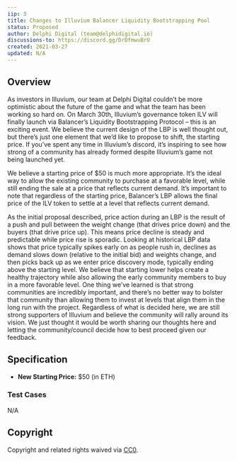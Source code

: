 ```yaml
---
iip: 3
title: Changes to Illuvium Balancer Liquidity Bootstrapping Pool
status: Proposed
author: Delphi Digital (team@delphidigital.io)
discussions-to: https://discord.gg/DrDfmwuBrU
created: 2021-03-27
updated: N/A
---
```

<!--You can leave these HTML comments in your merged IIP and delete the visible duplicate text guides, they will not appear and may be helpful to refer to if you edit it again. This is the suggested template for new IIPs. Note that an IIP number will be assigned by an editor. When opening a pull request to submit your IIP, please use an abbreviated title in the filename, `iip-draft_title_abbrev.md`. The title should be 44 characters or less.-->


## Overview
<!--A short (~200 word) description of the proposed change, the abstract should clearly describe the proposed change. This is what *will* be done if the IIP is implemented, not *why* it should be done or *how* it will be done. If the IIP proposes deploying a new contract, write, "we propose to deploy a new contract that will do x".-->

As investors in Illuvium, our team at Delphi Digital couldn’t be more optimistic about the future of the game and what the team has been working so hard on. On March 30th, Illuvium’s governance token ILV will finally launch via Balancer’s Liquidity Bootstrapping Protocol – this is an exciting event. We believe the current design of the LBP is well thought out, but there’s just one element that we’d like to propose to shift, the starting price. If you’ve spent any time in Illuvium’s discord, it’s inspiring to see how strong of a community has already formed despite Illuvium’s game not being launched yet.

We believe a starting price of $50 is much more appropriate. It’s the ideal way to allow the existing community to purchase at a favorable level, while still ending the sale at a price that reflects current demand. It’s important to note that regardless of the starting price, Balancer’s LBP allows the final price of the ILV token to settle at a level that reflects current demand.

As the initial proposal described, price action during an LBP is the result of a push and pull between the weight change (that drives price down) and the buyers (that drive price up). This means price decline is steady and predictable while price rise is sporadic. Looking at historical LBP data shows that price typically spikes early on as people rush in, declines as demand slows down (relative to the initial bid) and weights change, and then picks back up as we enter price discovery mode, typically ending above the starting level. We believe that starting lower helps create a healthy trajectory while also allowing the early community members to buy in a more favorable level. One thing we’ve learned is that strong communities are incredibly important, and there’s no better way to bolster that community than allowing them to invest at levels that align them in the long run with the project.
Regardless of what is decided here, we are still strong supporters of Illuvium and believe the community will rally around its vision. We just thought it would be worth sharing our thoughts here and letting the community/council decide how to best proceed given our feedback. 


## Specification
<!--The specification should describe the syntax and semantics of any new feature, there are five sections
1. Overview
2. Rationale
3. Technical Specification
4. Test Cases
5. Configurable Values
-->

* **New Starting Price:** $50 (in ETH)

### Test Cases
<!--Test cases for an implementation are mandatory for IIPs but can be included with the implementation..-->
N/A


## Copyright
Copyright and related rights waived via [CC0](https://creativecommons.org/publicdomain/zero/1.0/).